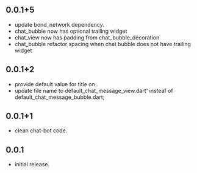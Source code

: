## 0.0.1+5

* update bond_network dependency.
* chat_bubble now has optional trailing widget
* chat_view now has padding from chat_bubble_decoration
* chat_bubble refactor spacing when chat bubble does not have trailing widget

## 0.0.1+2

* provide default value for title on .
* update file name to default_chat_message_view.dart' insteaf of default_chat_message_bubble.dart;

## 0.0.1+1

* clean chat-bot code.

## 0.0.1

* initial release.